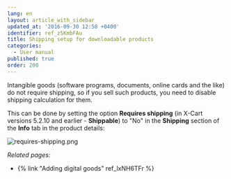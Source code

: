 ```yaml
---
lang: en
layout: article_with_sidebar
updated_at: '2016-09-30 12:58 +0400'
identifier: ref_z5KmbFAu
title: Shipping setup for downloadable products
categories:
  - User manual
published: true
order: 200
---
```



Intangible goods (software programs, documents, online cards and the like) do not require shipping, so if you sell such products, you need to disable shipping calculation for them. 

This can be done by setting the option **Requires shipping** (in X-Cart versions 5.2.10 and earlier - **Shippable**) to "No" in the **Shipping** section of the **Info** tab in the product details:

![requires-shipping.png]({{site.baseurl}}/attachments/ref_z5KmbFAu/requires-shipping.png)


_Related pages:_

*   {% link "Adding digital goods" ref_lxNH6TFr %}
